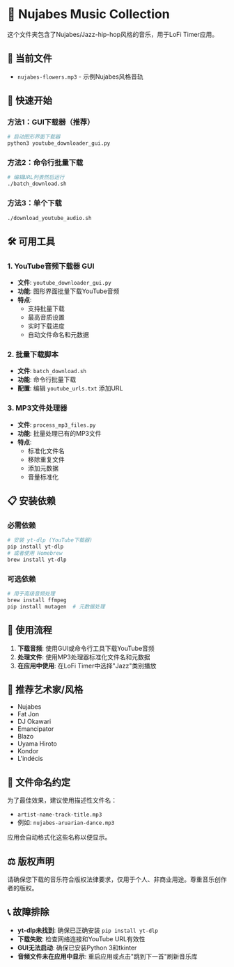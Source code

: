 # 🎵 Nujabes Music Collection

这个文件夹包含了Nujabes/Jazz-hip-hop风格的音乐，用于LoFi Timer应用。

## 📁 当前文件
- `nujabes-flowers.mp3` - 示例Nujabes风格音轨

## 🚀 快速开始

### 方法1：GUI下载器（推荐）
```bash
# 启动图形界面下载器
python3 youtube_downloader_gui.py
```

### 方法2：命令行批量下载
```bash
# 编辑URL列表然后运行
./batch_download.sh
```

### 方法3：单个下载
```bash
./download_youtube_audio.sh
```

## 🛠️ 可用工具

### 1. YouTube音频下载器 GUI
- **文件**: `youtube_downloader_gui.py`
- **功能**: 图形界面批量下载YouTube音频
- **特点**: 
  - 支持批量下载
  - 最高音质设置
  - 实时下载进度
  - 自动文件命名和元数据

### 2. 批量下载脚本
- **文件**: `batch_download.sh`
- **功能**: 命令行批量下载
- **配置**: 编辑 `youtube_urls.txt` 添加URL

### 3. MP3文件处理器
- **文件**: `process_mp3_files.py`
- **功能**: 批量处理已有的MP3文件
- **特点**:
  - 标准化文件名
  - 移除重复文件
  - 添加元数据
  - 音量标准化

## 📋 安装依赖

### 必需依赖
```bash
# 安装 yt-dlp (YouTube下载器)
pip install yt-dlp
# 或者使用 Homebrew
brew install yt-dlp
```

### 可选依赖
```bash
# 用于高级音频处理
brew install ffmpeg
pip install mutagen  # 元数据处理
```

## 🎯 使用流程

1. **下载音频**: 使用GUI或命令行工具下载YouTube音频
2. **处理文件**: 使用MP3处理器标准化文件名和元数据
3. **在应用中使用**: 在LoFi Timer中选择"Jazz"类别播放

## 🎨 推荐艺术家/风格
- Nujabes
- Fat Jon
- DJ Okawari
- Emancipator
- Blazo
- Uyama Hiroto
- Kondor
- L'indécis

## 📝 文件命名约定
为了最佳效果，建议使用描述性文件名：
- `artist-name-track-title.mp3`
- 例如: `nujabes-aruarian-dance.mp3`

应用会自动格式化这些名称以便显示。

## ⚖️ 版权声明
请确保您下载的音乐符合版权法律要求，仅用于个人、非商业用途。尊重音乐创作者的版权。

## 📞 故障排除
- **yt-dlp未找到**: 确保已正确安装 `pip install yt-dlp`
- **下载失败**: 检查网络连接和YouTube URL有效性
- **GUI无法启动**: 确保已安装Python 3和tkinter
- **音频文件未在应用中显示**: 重启应用或点击"跳到下一首"刷新音乐库